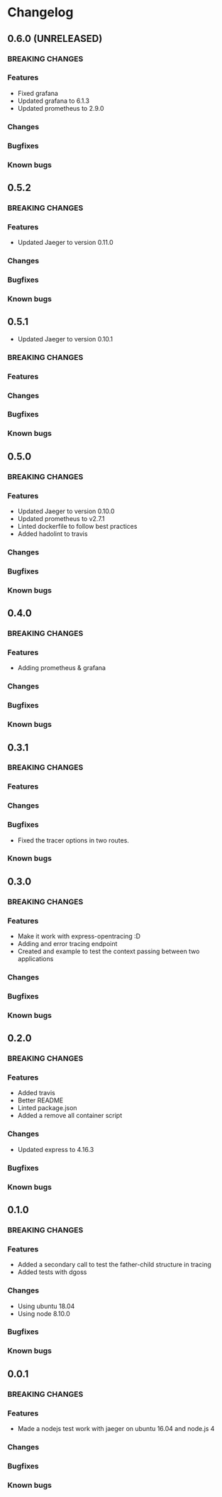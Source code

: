 # Changelog

## 0.6.0 (UNRELEASED)

### BREAKING CHANGES

### Features

- Fixed grafana
- Updated grafana to 6.1.3
- Updated prometheus to 2.9.0

### Changes

### Bugfixes

### Known bugs

## 0.5.2

### BREAKING CHANGES

### Features

- Updated Jaeger to version 0.11.0

### Changes

### Bugfixes

### Known bugs

## 0.5.1

- Updated Jaeger to version 0.10.1

### BREAKING CHANGES

### Features

### Changes

### Bugfixes

### Known bugs

## 0.5.0

### BREAKING CHANGES

### Features

- Updated Jaeger to version 0.10.0
- Updated prometheus to v2.7.1
- Linted dockerfile to follow best practices
- Added hadolint to travis

### Changes

### Bugfixes

### Known bugs

## 0.4.0

### BREAKING CHANGES

### Features

- Adding prometheus & grafana

### Changes

### Bugfixes

### Known bugs

## 0.3.1

### BREAKING CHANGES

### Features

### Changes

### Bugfixes

- Fixed the tracer options in two routes.

### Known bugs

## 0.3.0

### BREAKING CHANGES

### Features

- Make it work with express-opentracing :D
- Adding and error tracing endpoint
- Created and example to test the context passing between two applications

### Changes

### Bugfixes

### Known bugs

## 0.2.0

### BREAKING CHANGES

### Features

- Added travis
- Better README
- Linted package.json
- Added a remove all container script

### Changes

- Updated express to 4.16.3

### Bugfixes

### Known bugs

## 0.1.0

### BREAKING CHANGES

### Features

- Added a secondary call to test the father-child structure in tracing
- Added tests with dgoss

### Changes

- Using ubuntu 18.04
- Using node 8.10.0

### Bugfixes

### Known bugs

## 0.0.1

### BREAKING CHANGES

### Features

- Made a nodejs test work with jaeger on ubuntu 16.04 and node.js 4

### Changes

### Bugfixes

### Known bugs
